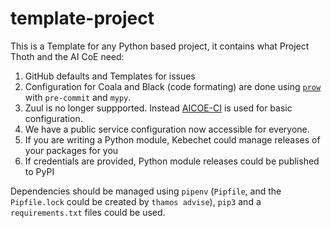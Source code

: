 # template-project

This is a Template for any Python based project, it contains what Project Thoth and the AI CoE need:

1. GitHub defaults and Templates for issues
2. Configuration for Coala and Black (code formating) are done using [`prow`](https://github.com/kubernetes/test-infra/tree/master/prow) with `pre-commit` and `mypy`.
3. Zuul is no longer suppported. Instead [AICOE-CI](https://github.com/AICoE/aicoe-ci) is used for basic configuration.
4. We have a public service configuration now accessible for everyone.
5. If you are writing a Python module, Kebechet could manage releases of your packages for you
6. If credentials are provided, Python module releases could be published to PyPI

Dependencies should be managed using `pipenv` (`Pipfile`, and the `Pipfile.lock` could be created by `thamos advise`), `pip3` and a `requirements.txt` files could be used.
